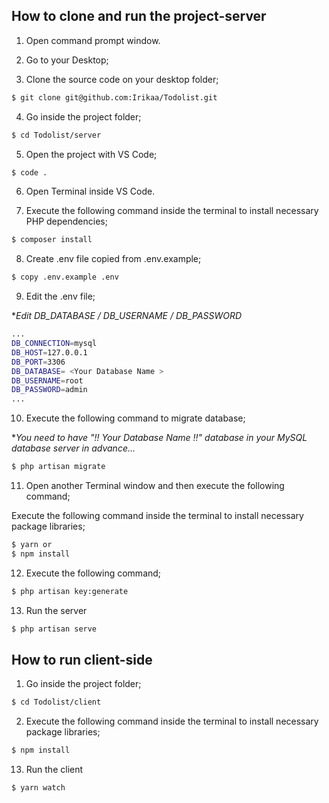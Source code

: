 ## How to clone and run the project-server

1. Open command prompt window.

2. Go to your Desktop;

3. Clone the source code on your desktop folder;

```bash
$ git clone git@github.com:Irikaa/Todolist.git
```

4. Go inside the project folder;

```bash
$ cd Todolist/server
```

5. Open the project with VS Code;

```bash
$ code .
```

6. Open Terminal inside VS Code.

7. Execute the following command inside the terminal to install necessary PHP dependencies;

```bash
$ composer install
```

8. Create .env file copied from .env.example;

```bash
$ copy .env.example .env
```

9. Edit the .env file;

**Edit DB_DATABASE / DB_USERNAME / DB_PASSWORD*

```bash
...
DB_CONNECTION=mysql
DB_HOST=127.0.0.1
DB_PORT=3306
DB_DATABASE= <Your Database Name > 
DB_USERNAME=root
DB_PASSWORD=admin
...
```

10. Execute the following command to migrate database;

**You need to have "!! Your Database Name !!" database in your MySQL database server in advance...*


```bash
$ php artisan migrate
```

11. Open another Terminal window and then execute the following command;

Execute the following command inside the terminal to install necessary package libraries;

```bash
$ yarn or
$ npm install
```

12. Execute the following command;

```bash
$ php artisan key:generate
```

13. Run the server

```bash
$ php artisan serve
```
## How to run client-side

1. Go inside the project folder;

```bash
$ cd Todolist/client
```
2. Execute the following command inside the terminal to install necessary package libraries;

```bash
$ npm install
```
13. Run the client

```bash
$ yarn watch
```

